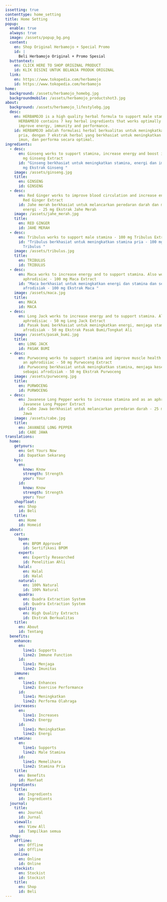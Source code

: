 ```yaml
---
issetting: true
contenttype: home_setting
title: Home Setting
popup:
  enable: true
  always: true
  image: /assets/popup_bg.png
  content:
    en: Shop Original Herbamojo + Special Promo
    id: |
      Beli Herbamojo Original + Promo Spesial
  buttontext:
    en: CLICK HERE TO SHOP ORIGINAL PRODUCT
    id: KLIK DISINI UNTUK BELANJA PRODUK ORIGINAL
  link:
    en: https://www.tokopedia.com/herbamojo
    id: https://www.tokopedia.com/herbamojo
home:
  background: /assets/herbamojo_homebg.jpg
  backgroundmobile: /assets/herbamojo_productshot3.jpg
about:
  background: /assets/herbamojo_lifestylebg.jpg
  desc:
    en: HERBAMOJO is a high quality herbal formula to support male stamina.
      HERBAMOJO contains 7 key herbal ingredients that works optimally to help
      improve energy, immunity and performance.
    id: HERBAMOJO adalah formulasi herbal berkualitas untuk meningkatkan stamina
      pria, dengan 7 ekstrak herbal yang berkhasiat untuk meningkatkan energi,
      imun, dan performa secara optimal.
ingredients:
  - desc:
      en: Ginseng works to support stamina, increase energy and boost immunity - 100
        mg Ginseng Extract
      id: "Ginseng berkhasiat untuk meningkatkan stamina, energi dan imun tubuh - 100
        mg Ekstrak Ginseng "
    image: /assets/ginseng.jpg
    title:
      en: GINSENG
      id: GINSENG
  - desc:
      en: Red Ginger works to improve blood circulation and increase energy - 25 mg
        Red Ginger Extract
      id: Jahe merah berkhasiat untuk melancarkan peredaran darah dan meningkatkan
        energi - 25 mg Ekstrak Jahe Merah
    image: /assets/jahe_merah.jpg
    title:
      en: RED GINGER
      id: JAHE MERAH
  - desc:
      en: Tribulus works to support male stamina - 100 mg Tribulus Extract
      id: "Tribulus berkhasiat untuk meningkatkan stamina pria - 100 mg Ekstrak
        Tribulus "
    image: /assets/tribulus.jpg
    title:
      en: TRIBULUS
      id: TRIBULUS
  - desc:
      en: Maca works to increase energy and to support stamina. Also works as an
        aphrodisiac - 100 mg Maca Extract
      id: "Maca berkhasiat untuk meningkatkan energi dan stamina dan sebagai
        afrodisiak - 100 mg Ekstrak Maca "
    image: /assets/maca.jpg
    title:
      en: MACA
      id: MACA
  - desc:
      en: Long Jack works to increase energy and to support stamina. Also works as an
        aphrodisiac - 50 mg Long Jack Extract
      id: Pasak bumi berkhasiat untuk meningkatkan energi, menjaga stamina dan sebagai
        afrodisiak - 50 mg Ekstrak Pasak Bumi/Tongkat Ali
    image: /assets/pasak_bumi.jpg
    title:
      en: LONG JACK
      id: PASAK BUMI
  - desc:
      en: Purwoceng works to support stamina and improve muscle health. Also works as
        an aphrodisiac - 50 mg Purwoceng Extract
      id: Purwoceng berkhasiat untuk meningkatkan stamina, menjaga kesehatan otot dan
        sebagai afrodisiak - 50 mg Ekstrak Purwoceng
    image: /assets/purwoceng.jpg
    title:
      en: PURWOCENG
      id: PURWOCENG
  - desc:
      en: Javanese Long Pepper works to increase stamina and as an aphrodisiac - 25 mg
        Javanese Long Pepper Extract
      id: Cabe Jawa berkhasiat untuk melancarkan peredaran darah - 25 mg Ekstrak Cabe
        Jawa
    image: /assets/cabe.jpg
    title:
      en: JAVANESE LONG PEPPER
      id: CABE JAWA
translations:
  home:
    getyours:
      en: Get Yours Now
      id: Dapatkan Sekarang
    kys:
      en:
        know: Know
        strength: Strength
        your: Your
      id:
        know: Know
        strength: Strength
        your: Your
    shopfloat:
      en: Shop
      id: Beli
    title:
      en: Home
      id: Homeid
  about:
    cert:
      bpom:
        en: BPOM Approved
        id: Sertifikasi BPOM
      expert:
        en: Expertly Researched
        id: Penelitian Ahli
      halal:
        en: Halal
        id: Halal
      natural:
        en: 100% Natural
        id: 100% Natural
      quadra:
        en: Quadra Extraction System
        id: Quadra Extraction System
      quality:
        en: High Quality Extracts
        id: Ekstrak Berkualitas
    title:
      en: About
      id: Tentang
  benefits:
    enhance:
      en:
        line1: Supports
        line2: Immune Function
      id:
        line1: Menjaga
        line2: Imunitas
    immune:
      en:
        line1: Enhances
        line2: Exercise Performance
      id:
        line1: Meningkatkan
        line2: Performa Olahraga
    increases:
      en:
        line1: Increases
        line2: Energy
      id:
        line1: Meningkatkan
        line2: Energi
    stamina:
      en:
        line1: Supports
        line2: Male Stamina
      id:
        line1: Memelihara
        line2: Stamina Pria
    title:
      en: Benefits
      id: Manfaat
  ingredients:
    title:
      en: Ingredients
      id: Ingredients
  journal:
    title:
      en: Journal
      id: Jurnal
    viewall:
      en: View All
      id: Tampilkan semua
  shop:
    offline:
      en: Offline
      id: Offline
    online:
      en: Online
      id: Online
    stockist:
      en: Stockist
      id: Stockist
    title:
      en: Shop
      id: Beli
---
```

